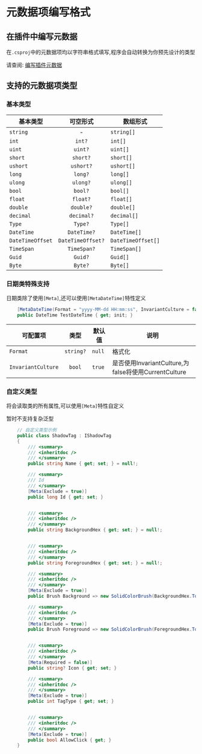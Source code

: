 # 元数据项编写格式

## 在插件中编写元数据

在`.csproj`中的元数据项均以字符串格式填写,程序会自动转换为你预先设计的类型

请查阅: [编写插件元数据](/zh/plugin/create#编写默认元数据)

## 支持的元数据项类型

### 基本类型

| 基本类型       |      可空形式      |  数组形式 |
| ------------- | :-----------: | ---- | 
| `string`      | - | `string[]` | 
| `int`      | `int?` | `int[]` | 
| `uint`      | `uint?` | `uint[]` | 
| `short`      | `short?` | `short[]` | 
| `ushort`      | `ushort?` | `ushort[]` | 
| `long`      | `long?` | `long[]` | 
| `ulong`      | `ulong?` | `ulong[]` | 
| `bool`      | `bool?` | `bool[]` | 
| `float`      | `float?` | `float[]` | 
| `double`      | `double?` | `double[]` | 
| `decimal`      | `decimal?` | `decimal[]` | 
| `Type` | `Type?` | `Type[]`|
| `DateTime` | `DateTime?` | `DateTime[]`|
| `DateTimeOffset` | `DateTimeOffset?` | `DateTimeOffset[]`|
| `TimeSpan` | `TimeSpan?` | `TimeSpan[]`|
| `Guid` | `Guid?` | `Guid[]`|
| `Byte` | `Byte?` | `Byte[]`|


### 日期类特殊支持

日期类除了使用`[Meta]`,还可以使用`[MetaDateTime]`特性定义

```csharp
    [MetaDateTime(Format = "yyyy-MM-dd HH:mm:ss", InvariantCulture = false)]
    public DateTime TestDateTime { get; init; }
```

| 可配置项       |      类型      |  默认值 | 说明 |
| ------------- | :-----------: | ---- | ---- |
| `Format`      | `string?` | `null` | 格式化 |
| `InvariantCulture`      |   `bool`   |   `true` | 是否使用InvariantCulture,为false将使用CurrentCulture |

### 自定义类型

将会读取类的所有属性,可以使用`[Meta]`特性自定义

暂时不支持复杂泛型

```csharp
    // 自定义类型示例
    public class ShadowTag : IShadowTag
    {
        /// <summary>
        /// <inheritdoc />
        /// </summary>
        public string Name { get; set; } = null!;

        /// <summary>
        /// Id
        /// </summary>
        [Meta(Exclude = true)]
        public long Id { get; set; }


        /// <summary>
        /// <inheritdoc />
        /// </summary>
        public string BackgroundHex { get; set; } = null!;


        /// <summary>
        /// <inheritdoc />
        /// </summary>
        public string ForegroundHex { get; set; } = null!;

        /// <summary>
        /// <inheritdoc />
        /// </summary>
        [Meta(Exclude = true)]
        public Brush Background => new SolidColorBrush(BackgroundHex.ToColor());

        /// <summary>
        /// <inheritdoc />
        /// </summary>
        [Meta(Exclude = true)]
        public Brush Foreground => new SolidColorBrush(ForegroundHex.ToColor());


        /// <summary>
        /// <inheritdoc />
        /// </summary>
        [Meta(Required = false)]
        public string? Icon { get; set; }

        /// <summary>
        /// <inheritdoc />
        /// </summary>
        [Meta(Exclude = true)]
        public int TagType { get; set; }


        /// <summary>
        /// <inheritdoc />
        /// </summary>
        [Meta(Exclude = true)]
        public bool AllowClick { get; }
    }
```